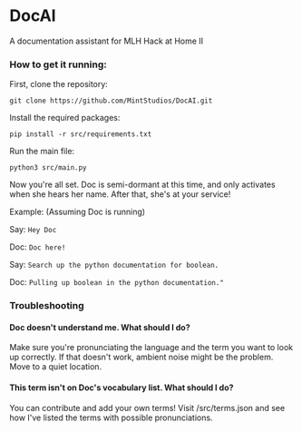 # DocAI
A documentation assistant for MLH Hack at Home II

### How to get it running:

First, clone the repository:

`git clone https://github.com/MintStudios/DocAI.git`

Install the required packages:

`pip install -r src/requirements.txt`

Run the main file:

`python3 src/main.py`

Now you're all set. Doc is semi-dormant at this time, and only activates when she hears her name. After that, she's at your service!

Example:
(Assuming Doc is running)

Say: `Hey Doc`

Doc: `Doc here!`

Say: `Search up the python documentation for boolean.`

Doc: `Pulling up boolean in the python documentation."`

### Troubleshooting
#### Doc doesn't understand me. What should I do?
Make sure you're pronunciating the language and the term you want to look up correctly. If that doesn't work, ambient noise might be the problem. Move to a quiet location.

#### This term isn't on Doc's vocabulary list. What should I do?
You can contribute and add your own terms! Visit /src/terms.json and see how I've listed the terms with possible pronunciations.